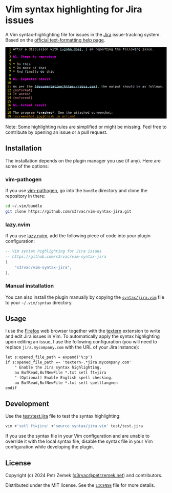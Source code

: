 # Vim syntax highlighting for Jira issues

A Vim syntax-highlighting file for issues in the [Jira](https://www.atlassian.com/software/jira) issue-tracking system. Based on the [official text-formatting help page](https://jira.atlassian.com/secure/WikiRendererHelpAction.jspa?section=all).

![Screenshot](screenshot.png "Here is how the highlighting looks in my Vim.")

Note: Some highlighting rules are simplified or might be missing. Feel free to contribute by opening an issue or a pull request.

## Installation

The installation depends on the plugin manager you use (if any). Here are some of the options:

### vim-pathogen

If you use [vim-pathogen](https://github.com/tpope/vim-pathogen), go into the `bundle` directory and clone the repository in there:
```bash
cd ~/.vim/bundle
git clone https://github.com/s3rvac/vim-syntax-jira.git
```

### lazy.nvim

If you use [lazy.nvim](https://github.com/folke/lazy.nvim), add the following piece of code into your plugin configuration:
```lua
-- Vim syntax highlighting for Jira issues
-- https://github.com/s3rvac/vim-syntax-jira
{
    "s3rvac/vim-syntax-jira",
},
```

### Manual installation

You can also install the plugin manually by copying the
[`syntax/jira.vim`](https://raw.githubusercontent.com/s3rvac/vim-syntax-jira/master/syntax/jira.vim)
file to your `~/.vim/syntax` directory.

## Usage

I use the [Firefox](https://www.mozilla.org/en-US/firefox/) web browser together with the [textern](https://github.com/jlebon/textern) extension to write and edit Jira issues in Vim. To automatically apply the syntax highlighting upon editing an issue, I use the following configuration (you will need to replace `jira.mycompany.com` with the URL of your Jira instance):
```vim
let s:opened_file_path = expand('%:p')
if s:opened_file_path =~ 'textern-.*jira.mycompany.com'
    " Enable the Jira syntax highlighting.
    au BufRead,BufNewFile *.txt setl ft=jira
    " (Optional) Enable English spell checking.
    au BufRead,BufNewFile *.txt setl spelllang=en
endif
```

## Development

Use the [test/test.jira](test/test.jira) file to test the syntax highlighting:
```bash
vim +'setl ft=jira' +'source syntax/jira.vim' test/test.jira
```
If you use the syntax file in your Vim configuration and are unable to override it with the local syntax file, disable the syntax file in your Vim configuration while developing the plugin.

## License

Copyright (c) 2024 Petr Zemek (s3rvac@petrzemek.net) and contributors.

Distributed under the MIT license. See the [`LICENSE`](LICENSE) file for more details.
